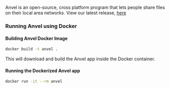 Anvel is an open-source, cross platform program that lets people share files on their local area networks. 
View our latest release, [here](https://github.com/imrany/anvel/releases/tag/v0.4.3)

### Running Anvel using Docker
#### Building Anvel Docker Image
```bash
docker build -t anvel .
```
This will download and build the Anvel app inside the Docker container.

#### Running the Dockerized Anvel app
```bash
docker run -it --rm anvel
```


